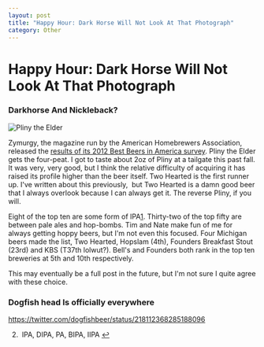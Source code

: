 ```yaml
---
layout: post
title: "Happy Hour: Dark Horse Will Not Look At That Photograph"
category: Other
---
```


Happy Hour: Dark Horse Will Not Look At That Photograph
=======================================================

### Darkhorse And Nickleback?

![Pliny the Elder](http://www.yeastboundanddown.com/wp-content/uploads/2012/06/pliny-225x300.jpeg "pliny")

Zymurgy, the magazine run by the American Homebrewers Association, released the [results of its 2012 Best Beers in America survey](http://www.homebrewersassociation.org/pages/community/news/show?title=2012-best-beers-in-america). Pliny the Elder gets the four-peat. I got to taste about 2oz of Pliny at a tailgate this past fall. It was very, very good, but I think the relative difficulty of acquiring it has raised its profile higher than the beer itself. Two Hearted is the first runner up. I've written about this previously,  but Two Hearted is a damn good beer that I always overlook because I can always get it. The reverse Pliny, if you will.

Eight of the top ten are some form of IPA[1](#1). Thirty-two of the top fifty are between pale ales and hop-bombs. Tim and Nate make fun of me for always getting hoppy beers, but I'm not even this focused. Four Michigan beers made the list, Two Hearted, Hopslam (4th), Founders Breakfast Stout (23rd) and KBS (T37th lolwut?). Bell's and Founders both rank in the top ten breweries at 5th and 10th respectively.

This may eventually be a full post in the future, but I'm not sure I quite agree with these choice.

### Dogfish head Is officially everywhere

https://twitter.com/dogfishbeer/status/218112368285188096

2.   IPA, DIPA, PA, BIPA, IIPA [↩](#1_txt)